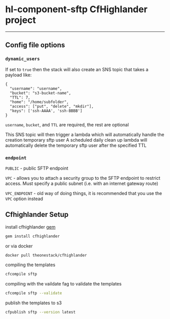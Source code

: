 # hl-component-sftp CfHighlander project
---

## Config file options

### `dynamic_users`

If set to `true` then the stack will also create an SNS topic that takes a payload like:

```
{
  "username": "username",
  "bucket": "s3-bucket-name",
  "TTL": 7,
  "home": "/home/subfolder",
  "access": ["put", "delete", "mkdir"],
  "keys": ['ssh-AAAA', 'ssh-BBBB']
}
```

`username`, `bucket`, and `TTL` are required, the rest are optional

This SNS topic will then trigger a lambda which will automatically handle the creation temporary sftp user
A scheduled daily clean up lambda will automatically delete the temporary sftp user after the specified TTL

### `endpoint`

`PUBLIC` - public SFTP endpoint

`VPC` - allows you to attach a security group to the SFTP endpoint to restrict access. Must specify a public subnet (i.e. with an internet gateway route)

`VPC_ENDPOINT` - old way of doing things, it is recommended that you use the `VPC` option instead

## Cfhighlander Setup

install cfhighlander [gem](https://github.com/theonestack/cfhighlander)

```bash
gem install cfhighlander
```

or via docker

```bash
docker pull theonestack/cfhighlander
```

compiling the templates

```bash
cfcompile sftp
```

compiling with the vaildate fag to validate the templates

```bash
cfcompile sftp --validate
```

publish the templates to s3

```bash
cfpublish sftp --version latest
```
